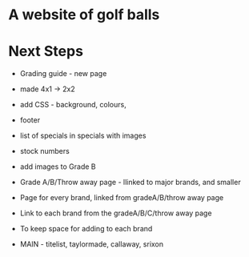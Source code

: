 # A website of golf balls

# Next Steps

 - Grading guide - new page
- made 4x1 -> 2x2
 - add CSS - background, colours,  
 - footer

 - list of specials in specials with images
 - stock numbers
 - add images to Grade B

  - Grade A/B/Throw away page - llinked to major brands, and smaller
  - Page for every brand, linked from gradeA/B/throw away page
  - Link to each brand from the gradeA/B/C/throw away page
  - To keep space for adding to each brand
  - MAIN - titelist, taylormade, callaway, srixon
  
 


